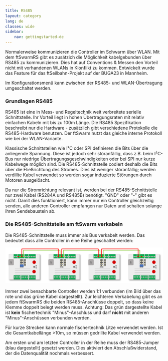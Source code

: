 ```yaml
---
title: RS485
layout: category
lang: de
classes: wide
sidebar:
    nav: gettingstarted-de
---
```

Normalerweise kommunizieren die Controller im Schwarm über WLAN. Mit dem ftSwarmRS gibt es zusätzich die Möglichkeit kabelgebunden über RS485 zu kommunizieren. Dies hat auf Conventions & Messen den Vorteil nicht mit vorhandenen WLANs in Klonflikt zu kommen. Entwickelt wurde das Feature für das ftSeilbahn-Projekt auf der BUGA23 in Mannheim.

Im Konfigurationsmenü kann zwischen der RS485- und WLAN-Übertragung umgeschaltet werden. 

### Grundlagen RS485

RS485 ist eine in Mess- und Regeltechnik weit verbreitete serielle Schnittstelle. Ihr Vorteil liegt in hohen Übertragungsraten mit relativ einfachen Kabeln mit bis zu 100m Länge. Die RS485 Spezifikation beschreibt nur die Hardware - zusätzlich gibt verschiedene Protokolle die RS485-Hardware benutzen. Der ftSwarm nutzt das gleiche interne Protokoll wie bei der WLAN-Variante.  

Klassische Schnittstellen wie I²C oder SPI definieren die Bits über die anliegende Spannung. Diese ist jedoch sehr störanfällig, dass z.B. beim I²C-Bus nur niedrige Übertragungsgeschwindigkeiten oder bei SPI nur kurze Kabelwege möglich sind. Die RS485-Schnittstelle codiert deshalb die Bits über die Fließrichtung des Stromes. Dies ist weniger störanfällig; werden verdillte Kabel verwendet so werden sogar induzierte Störungen durch Motoren ausgelöscht.

Da nur die Stromrichtung relevant ist, werden bei der RS485-Schnittstelle nur zwei Kabel (RS284A und RS485B) benötigt. "GND" oder "-" gibt es nicht. Damit dies funktioniert, kann immer nur ein Controller gleichzeitig senden, alle anderen Controller empfangen nur Daten und schalten solange ihren Sendebaustein ab. 

### Die RS485-Schnittstelle am ftSwarm verkabeln

Die RS485-Schnittstelle muss immer als Bus verkabelt werden. Das bedeutet dass alle Controller in eine Reihe geschaltet werden:

![](/assets/img/rs485.png)

Immer zwei benachbarte Controller werden 1:1 verbunden (im Bild über das rote und das grüne Kabel dargestellt). Zur leichteren Verkabelung gibt es an jedem ftSwarmRS die beiden RS485-Anschlüsse doppelt, so dass keine Klemme doppelt belegt werden muss. Achtung: Das grün dargestellte Kabel ist **kein** fischertechnik "Minus"-Anschluss und darf **nicht** mit anderen "Minus"-Anschüssen verbunden werden.

Für kurze Strecken kann normale fischertechnik Litze verwendet werden. Ist die Gesamtkabellänge >10m, so müssen gedrillte Kabel verwendet werden.

Am ersten und am letzten Controller in der Reihe muss der RS485-Jumper (blau dargestellt) gesetzt werden. Dies aktiviert den Abschlußwiderstand, der die Datenqualität nochmals verbessert. 